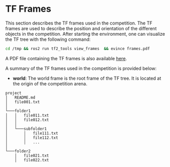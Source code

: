 # TF Frames

This section describes the TF frames used in the competition. The TF frames are used to describe the position and orientation of the different objects in the competition. After starting the environment, one can visualize the TF tree with the following command:

```bash
cd /tmp && ros2 run tf2_tools view_frames  && evince frames.pdf
```

A PDF file containing the TF frames is also available [here](../images/frames.pdf).

A summary of the TF frames used in the competition is provided below:

* **world**: The world frame is the root frame of the TF tree. It is located at the origin of the competition arena.

```
project
│   README.md
│   file001.txt
│
└───folder1
│   │   file011.txt
│   │   file012.txt
│   │
│   └───subfolder1
│       │   file111.txt
│       │   file112.txt
│       │   ...
│
└───folder2
    │   file021.txt
    │   file022.txt
```
